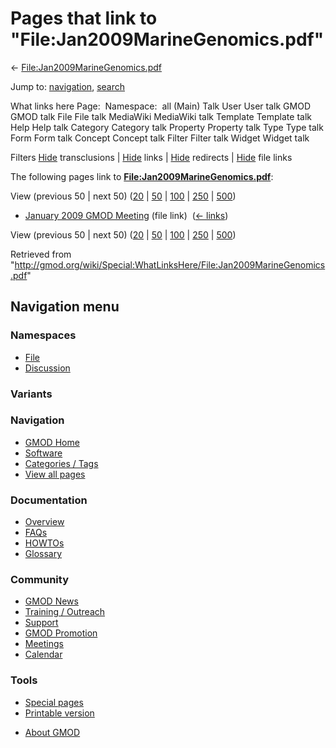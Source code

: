 <div id="mw-page-base" class="noprint">

</div>

<div id="mw-head-base" class="noprint">

</div>

<div id="content" class="mw-body" role="main">

<span id="top"></span>

<div id="mw-js-message" style="display:none;">

</div>



# <span dir="auto">Pages that link to "File:Jan2009MarineGenomics.pdf"</span>

<div id="bodyContent">

<div id="contentSub">

←
[File:Jan2009MarineGenomics.pdf](/wiki/File:Jan2009MarineGenomics.pdf "File:Jan2009MarineGenomics.pdf")

</div>

<div id="jump-to-nav" class="mw-jump">

Jump to: [navigation](#mw-navigation), [search](#p-search)

</div>

<div id="mw-content-text">

What links here Page:  Namespace:  all (Main) Talk User User talk GMOD
GMOD talk File File talk MediaWiki MediaWiki talk Template Template talk
Help Help talk Category Category talk Property Property talk Type Type
talk Form Form talk Concept Concept talk Filter Filter talk Widget
Widget talk

Filters
[Hide](/mediawiki/index.php?title=Special:WhatLinksHere/File:Jan2009MarineGenomics.pdf&hidetrans=1 "Special:WhatLinksHere/File:Jan2009MarineGenomics.pdf")
transclusions \|
[Hide](/mediawiki/index.php?title=Special:WhatLinksHere/File:Jan2009MarineGenomics.pdf&hidelinks=1 "Special:WhatLinksHere/File:Jan2009MarineGenomics.pdf")
links \|
[Hide](/mediawiki/index.php?title=Special:WhatLinksHere/File:Jan2009MarineGenomics.pdf&hideredirs=1 "Special:WhatLinksHere/File:Jan2009MarineGenomics.pdf")
redirects \|
[Hide](/mediawiki/index.php?title=Special:WhatLinksHere/File:Jan2009MarineGenomics.pdf&hideimages=1 "Special:WhatLinksHere/File:Jan2009MarineGenomics.pdf")
file links

The following pages link to
**[File:Jan2009MarineGenomics.pdf](/wiki/File:Jan2009MarineGenomics.pdf "File:Jan2009MarineGenomics.pdf")**:

View (previous 50 \| next 50)
([20](/mediawiki/index.php?title=Special:WhatLinksHere/File:Jan2009MarineGenomics.pdf&limit=20 "Special:WhatLinksHere/File:Jan2009MarineGenomics.pdf")
\|
[50](/mediawiki/index.php?title=Special:WhatLinksHere/File:Jan2009MarineGenomics.pdf&limit=50 "Special:WhatLinksHere/File:Jan2009MarineGenomics.pdf")
\|
[100](/mediawiki/index.php?title=Special:WhatLinksHere/File:Jan2009MarineGenomics.pdf&limit=100 "Special:WhatLinksHere/File:Jan2009MarineGenomics.pdf")
\|
[250](/mediawiki/index.php?title=Special:WhatLinksHere/File:Jan2009MarineGenomics.pdf&limit=250 "Special:WhatLinksHere/File:Jan2009MarineGenomics.pdf")
\|
[500](/mediawiki/index.php?title=Special:WhatLinksHere/File:Jan2009MarineGenomics.pdf&limit=500 "Special:WhatLinksHere/File:Jan2009MarineGenomics.pdf"))

- [January 2009 GMOD
  Meeting](/wiki/January_2009_GMOD_Meeting "January 2009 GMOD Meeting")
  (file link) ‎ <span class="mw-whatlinkshere-tools">([←
  links](/mediawiki/index.php?title=Special:WhatLinksHere&target=January+2009+GMOD+Meeting "Special:WhatLinksHere"))</span>

View (previous 50 \| next 50)
([20](/mediawiki/index.php?title=Special:WhatLinksHere/File:Jan2009MarineGenomics.pdf&limit=20 "Special:WhatLinksHere/File:Jan2009MarineGenomics.pdf")
\|
[50](/mediawiki/index.php?title=Special:WhatLinksHere/File:Jan2009MarineGenomics.pdf&limit=50 "Special:WhatLinksHere/File:Jan2009MarineGenomics.pdf")
\|
[100](/mediawiki/index.php?title=Special:WhatLinksHere/File:Jan2009MarineGenomics.pdf&limit=100 "Special:WhatLinksHere/File:Jan2009MarineGenomics.pdf")
\|
[250](/mediawiki/index.php?title=Special:WhatLinksHere/File:Jan2009MarineGenomics.pdf&limit=250 "Special:WhatLinksHere/File:Jan2009MarineGenomics.pdf")
\|
[500](/mediawiki/index.php?title=Special:WhatLinksHere/File:Jan2009MarineGenomics.pdf&limit=500 "Special:WhatLinksHere/File:Jan2009MarineGenomics.pdf"))

</div>

<div class="printfooter">

Retrieved from
"<http://gmod.org/wiki/Special:WhatLinksHere/File:Jan2009MarineGenomics.pdf>"

</div>

<div id="catlinks" class="catlinks catlinks-allhidden">

</div>

<div class="visualClear">

</div>

</div>

</div>

<div id="mw-navigation">

## Navigation menu

<div id="mw-head">



<div id="left-navigation">

<div id="p-namespaces" class="vectorTabs" role="navigation"
aria-labelledby="p-namespaces-label">

### Namespaces

- <span id="ca-nstab-image"><a href="/wiki/File:Jan2009MarineGenomics.pdf" accesskey="c"
  title="View the file page [c]">File</a></span>
- <span id="ca-talk"><a
  href="/mediawiki/index.php?title=File_talk:Jan2009MarineGenomics.pdf&amp;action=edit&amp;redlink=1"
  accesskey="t"
  title="Discussion about the content page [t]">Discussion</a></span>

</div>

<div id="p-variants" class="vectorMenu emptyPortlet" role="navigation"
aria-labelledby="p-variants-label">

### 

### Variants[](#)

<div class="menu">

</div>

</div>

</div>

<div id="right-navigation">





</div>



</div>

</div>

</div>

<div id="mw-panel">

<div id="p-logo" role="banner">

<a href="/wiki/Main_Page"
style="background-image: url(http://gmod.org/images/GMOD-cogs.png);"
title="Visit the main page"></a>

</div>

<div id="p-Navigation" class="portal" role="navigation"
aria-labelledby="p-Navigation-label">

### Navigation

<div class="body">

- <span id="n-GMOD-Home">[GMOD Home](/wiki/Main_Page)</span>
- <span id="n-Software">[Software](/wiki/GMOD_Components)</span>
- <span id="n-Categories-.2F-Tags">[Categories /
  Tags](/wiki/Categories)</span>
- <span id="n-View-all-pages">[View all
  pages](/wiki/Special:AllPages)</span>

</div>

</div>

<div id="p-Documentation" class="portal" role="navigation"
aria-labelledby="p-Documentation-label">

### Documentation

<div class="body">

- <span id="n-Overview">[Overview](/wiki/Overview)</span>
- <span id="n-FAQs">[FAQs](/wiki/Category:FAQ)</span>
- <span id="n-HOWTOs">[HOWTOs](/wiki/Category:HOWTO)</span>
- <span id="n-Glossary">[Glossary](/wiki/Glossary)</span>

</div>

</div>

<div id="p-Community" class="portal" role="navigation"
aria-labelledby="p-Community-label">

### Community

<div class="body">

- <span id="n-GMOD-News">[GMOD News](/wiki/GMOD_News)</span>
- <span id="n-Training-.2F-Outreach">[Training /
  Outreach](/wiki/Training_and_Outreach)</span>
- <span id="n-Support">[Support](/wiki/Support)</span>
- <span id="n-GMOD-Promotion">[GMOD
  Promotion](/wiki/GMOD_Promotion)</span>
- <span id="n-Meetings">[Meetings](/wiki/Meetings)</span>
- <span id="n-Calendar">[Calendar](/wiki/Calendar)</span>

</div>

</div>

<div id="p-tb" class="portal" role="navigation"
aria-labelledby="p-tb-label">

### Tools

<div class="body">

- <span id="t-specialpages"><a href="/wiki/Special:SpecialPages" accesskey="q"
  title="A list of all special pages [q]">Special pages</a></span>
- <span id="t-print"><a
  href="/mediawiki/index.php?title=Special:WhatLinksHere/File:Jan2009MarineGenomics.pdf&amp;printable=yes"
  rel="alternate" accesskey="p"
  title="Printable version of this page [p]">Printable version</a></span>

</div>

</div>

</div>

</div>

<div id="footer" role="contentinfo">

- <span id="footer-places-about">[About
  GMOD](/wiki/GMOD:About "GMOD:About")</span>

<!-- -->






</div>
